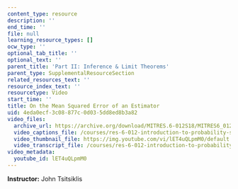 ```yaml
---
content_type: resource
description: ''
end_time: ''
file: null
learning_resource_types: []
ocw_type: ''
optional_tab_title: ''
optional_text: ''
parent_title: 'Part II: Inference & Limit Theorems'
parent_type: SupplementalResourceSection
related_resources_text: ''
resource_index_text: ''
resourcetype: Video
start_time: ''
title: On the Mean Squared Error of an Estimator
uid: 4eda0ecf-3c08-877c-0d03-5dd8ed8b3a82
video_files:
  archive_url: https://archive.org/download/MITRES.6-012S18/MITRES6_012S18_L20-04_300k.mp4
  video_captions_file: /courses/res-6-012-introduction-to-probability-spring-2018/8926f026ea845707b3edb35af647099c_lET4uQLpmM0.vtt
  video_thumbnail_file: https://img.youtube.com/vi/lET4uQLpmM0/default.jpg
  video_transcript_file: /courses/res-6-012-introduction-to-probability-spring-2018/0264080f154fe2519e1741853cd1b358_lET4uQLpmM0.pdf
video_metadata:
  youtube_id: lET4uQLpmM0
---
```


**Instructor:** John Tsitsiklis



